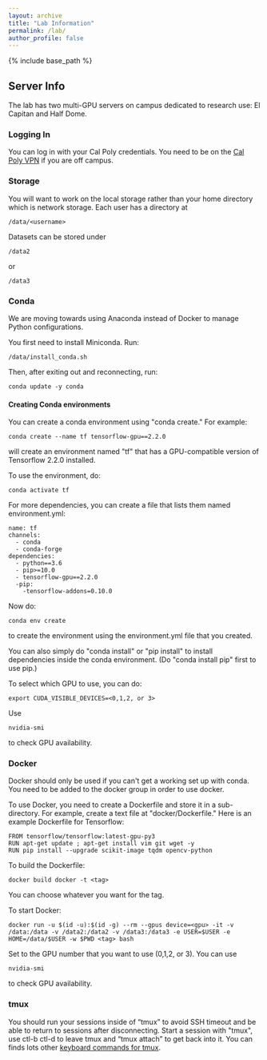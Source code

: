 ```yaml
---
layout: archive
title: "Lab Information"
permalink: /lab/
author_profile: false
---
```


{% include base_path %}

## Server Info ##

The lab has two multi-GPU servers on campus dedicated to research use: El Capitan and Half Dome.

### Logging In ###

You can log in with your Cal Poly credentials.  You need to be on the [Cal Poly VPN](https://cpvpn.calpoly.edu) if you are off campus.

### Storage ###

You will want to work on the local storage rather than your home directory which is network storage.  Each user has a directory at

    /data/<username>
  
Datasets can be stored under
  
    /data2

or

    /data3
    
    
### Conda ###

We are moving towards using Anaconda instead of Docker to manage Python configurations.

You first need to install Miniconda.  Run:

    /data/install_conda.sh
    
Then, after exiting out and reconnecting, run:

    conda update -y conda

#### Creating Conda environments ####

You can create a conda environment using "conda create."  For example:

    conda create --name tf tensorflow-gpu==2.2.0
    
will create an environment named "tf" that has a GPU-compatible version of Tensorflow 2.2.0 installed.

To use the environment, do:

    conda activate tf
    
For more dependencies, you can create a file that lists them named environment.yml:

    name: tf
    channels:
      - conda
      - conda-forge
    dependencies:
      - python==3.6
      - pip>=10.0
      - tensorflow-gpu==2.2.0
      -pip:
        -tensorflow-addons=0.10.0

Now do:

    conda env create
    
to create the environment using the environment.yml file that you created.

You can also simply do "conda install" or "pip install" to install dependencies inside the conda environment.  (Do "conda install pip" first to use pip.)

To select which GPU to use, you can do:

    export CUDA_VISIBLE_DEVICES=<0,1,2, or 3>
    
Use

    nvidia-smi
    
to check GPU availability.

### Docker ###

Docker should only be used if you can't get a working set up with conda.  You need to be added to the docker group in order to use docker.

To use Docker, you need to create a Dockerfile and store it in a sub-directory.   For example, create a text file at "docker/Dockerfile."  Here is an example Dockerfile for Tensorflow:
      
    FROM tensorflow/tensorflow:latest-gpu-py3
    RUN apt-get update ; apt-get install vim git wget -y
    RUN pip install --upgrade scikit-image tqdm opencv-python

To build the Dockerfile:
      
    docker build docker -t <tag>

You can choose whatever you want for the tag.
      
To start Docker:
      
    docker run -u $(id -u):$(id -g) --rm --gpus device=<gpu> -it -v /data:/data -v /data2:/data2 -v /data3:/data3 -e USER=$USER -e HOME=/data/$USER -w $PWD <tag> bash
    
Set <gpu> to the GPU number that you want to use (0,1,2, or 3).  You can use 
    
    nvidia-smi
    
to check GPU availability.

### tmux ###
      
You should run your sessions inside of “tmux” to avoid SSH timeout and be able to return to sessions after disconnecting.  Start a session with "tmux", use ctl-b ctl-d to leave tmux and “tmux attach” to get back into it.  You can finds lots other [keyboard commands for tmux](https://gist.github.com/MohamedAlaa/2961058).

